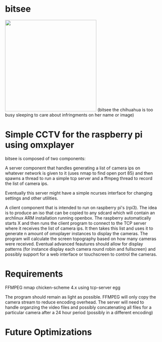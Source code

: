 # bitsee

<img src="http://i.imgur.com/p38ijb7.jpg" width="300" height="300">
(bitsee the chihuahua is too busy sleeping to care about infringments on her name or image)

# Simple CCTV for the raspberry pi using omxplayer

bitsee is composed of two components:

A server component that handles generating a list of camera ips on whatever network is given to it (uses nmap to find open port 85) and then spawns a thread to run a simple tcp server and a ffmpeg thread to record the list of camera ips.

Eventually this server might have a simple ncurses interface for changing settings and other utilities.

A client component that is intended to run on raspberry pi's (rpi3).  The idea is to produce an iso that can be copied to any sdcard which will contain an archlinux ARM installation running openbox.  The raspberry automatically starts X and then runs the client program to connect to the TCP server where it receives the list of camera ips.  It then takes this list and uses it to generate n amount of omxplayer instances to display the cameras.   The program will calculate the screen topography based on how many cameras were received.  Eventual advanced feautures should allow for display patterns (for instance display each camera round robin and fullscreen) and possibly support for a web interface or touchscreen to control the cameras.

# Requirements

FFMPEG
nmap
chicken-scheme 4.x using tcp-server egg

The program should remain as light as possible.  FFMPEG will only copy the camera stream to reduce encoding overhead.  The server will need to handle organzing the video files and possibly concatenating all files for a particular camera after a 24 hour period (possibly in a different encoding)

# Future Optimizations
